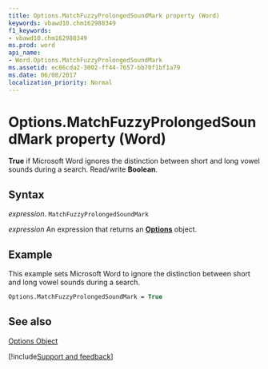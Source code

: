 ```yaml
---
title: Options.MatchFuzzyProlongedSoundMark property (Word)
keywords: vbawd10.chm162988349
f1_keywords:
- vbawd10.chm162988349
ms.prod: word
api_name:
- Word.Options.MatchFuzzyProlongedSoundMark
ms.assetid: ec86cda2-3002-ff44-7657-bb70f1bf1a79
ms.date: 06/08/2017
localization_priority: Normal
---
```



# Options.MatchFuzzyProlongedSoundMark property (Word)

 **True** if Microsoft Word ignores the distinction between short and long vowel sounds during a search. Read/write **Boolean**.


## Syntax

_expression_. `MatchFuzzyProlongedSoundMark`

 _expression_ An expression that returns an **[Options](Word.Options.md)** object.


## Example

This example sets Microsoft Word to ignore the distinction between short and long vowel sounds during a search.


```vb
Options.MatchFuzzyProlongedSoundMark = True
```


## See also


[Options Object](Word.Options.md)

[!include[Support and feedback](~/includes/feedback-boilerplate.md)]